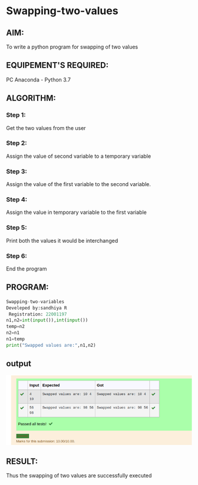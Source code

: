 # Swapping-two-values
## AIM:
To write a python program for swapping of two values
## EQUIPEMENT'S REQUIRED: 
PC
Anaconda - Python 3.7
## ALGORITHM: 
### Step 1:
Get the two values from the user
### Step 2: 
Assign the value of second variable to a temporary variable 
### Step 3: 
Assign the value of the first variable to the second variable.
### Step 4:  
Assign the value in temporary variable to the first variable
### Step 5: 
Print both the values it would be interchanged
### Step 6: 
End the program
## PROGRAM:
```python
Swapping-two-variables
Develeped by:sandhiya R
 Registration: 22001197
n1,n2=int(input()),int(input())
temp=n2
n2=n1
n1=temp
print("Swapped values are:",n1,n2)
```

## output 
![output](/swapping.png)



## RESULT:
Thus the swapping of two values are successfully executed



